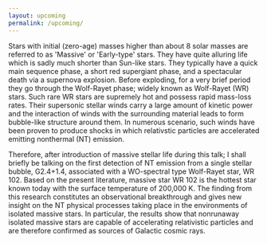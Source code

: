```yaml
---
layout: upcoming
permalink: /upcoming/
---
```


Stars with initial (zero-age) masses higher than about 8 solar masses are referred to as 'Massive' or 'Early-type' stars. They have quite alluring life which is sadly much shorter than Sun-like stars. They typically have a quick main sequence phase, a short red supergiant phase, and a spectacular death via a supernova explosion. Before exploding, for a very brief period they go through the Wolf-Rayet phase; widely known as Wolf-Rayet (WR) stars. Such rare WR stars are supremely hot and possess rapid mass-loss rates. Their supersonic stellar winds carry a large amount of kinetic power and the interaction of winds with the surrounding material leads to form bubble-like structure around them. In numerous scenario, such winds have been proven to produce shocks in which relativstic particles are accelerated emitting nonthermal (NT) emission.

Therefore, after introduction of massive stellar life during this talk; I shall briefly be talking on the first detection of NT emission from a single stellar bubble, G2.4+1.4, associated with a WO-spectral type Wolf-Rayet star, WR 102. Based on the present literature, massive star WR 102 is the hottest star known today with the surface temperature of 200,000 K. The finding from this research constitutes an observational breakthrough and gives new insight on the NT physical processes taking place in the environments of isolated massive stars. In particular, the results show that nonrunaway isolated massive stars are capable of accelerating relativistic particles and are therefore confirmed as sources of Galactic cosmic rays.
